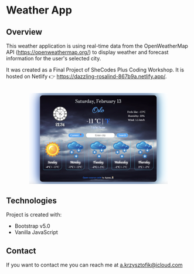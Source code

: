 # Weather App

## Overview
This weather application is using real-time data from the OpenWeatherMap API (https://openweathermap.org/) to display weather and forecast information for the user's selected city.

It was created as a Final Project of SheCodes Plus Coding Workshop.
It is hosted on Netlify 👉 https://dazzling-rosalind-867b9a.netlify.app/.  
<br />
<div align="center">
        <img width="75%" src="https://github.com/Agnes404/WeatherApp/blob/main/images/WeatherAppScreenshot.png" alt="About screen" title="Screenshot of WeatherApp"</img>
</div>

 
## Technologies
Project is created with:
* Bootstrap v5.0
* Vanilla JavaScript

## Contact
If you want to contact me you can reach me at a.krzysztofik@icloud.com
